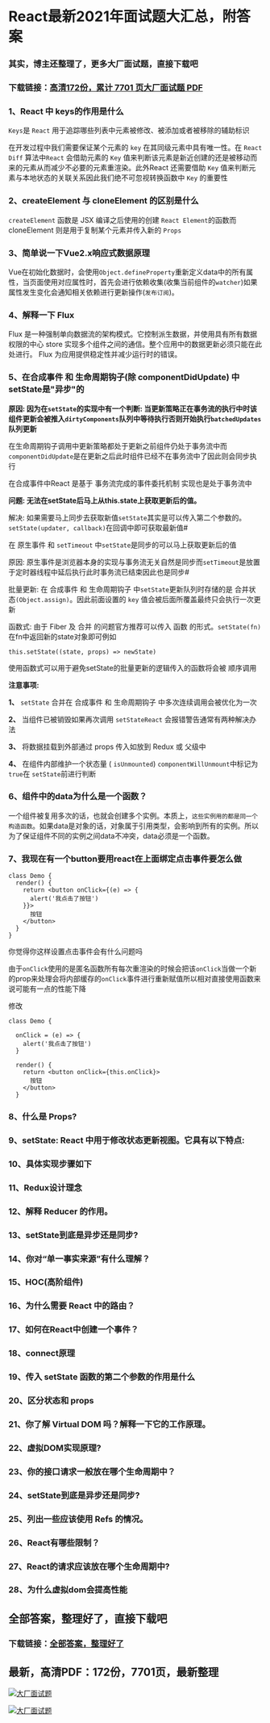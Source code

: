 # React最新2021年面试题大汇总，附答案

### 其实，博主还整理了，更多大厂面试题，直接下载吧

### 下载链接：[高清172份，累计 7701 页大厂面试题  PDF](https://github.com/souyunku/DevBooks/blob/master/docs/index.md)



### 1、React 中 keys的作用是什么

`Keys`是 `React` 用于追踪哪些列表中元素被修改、被添加或者被移除的辅助标识

在开发过程中我们需要保证某个元素的 `key` 在其同级元素中具有唯一性。在 `React Diff` 算法中`React` 会借助元素的 `Key` 值来判断该元素是新近创建的还是被移动而来的元素从而减少不必要的元素重渲染。此外React 还需要借助 `Key` 值来判断元素与本地状态的关联关系因此我们绝不可忽视转换函数中 `Key` 的重要性


### 2、createElement 与 cloneElement 的区别是什么

`createElement` 函数是 JSX 编译之后使用的创建 `React Element`的函数而 cloneElement 则是用于复制某个元素并传入新的 `Props`


### 3、简单说一下Vue2.x响应式数据原理

Vue在初始化数据时，会使用`Object.defineProperty`重新定义data中的所有属性，当页面使用对应属性时，首先会进行依赖收集(收集当前组件的`watcher`)如果属性发生变化会通知相关依赖进行更新操作(`发布订阅`)。


### 4、解释一下 Flux

Flux 是一种强制单向数据流的架构模式。它控制派生数据，并使用具有所有数据权限的中心 store 实现多个组件之间的通信。整个应用中的数据更新必须只能在此处进行。 Flux 为应用提供稳定性并减少运行时的错误。


### 5、在合成事件 和 生命周期钩子(除 componentDidUpdate) 中setState是"异步"的

**原因: 因为在`setState`的实现中有一个判断: 当更新策略正在事务流的执行中时该组件更新会被推入`dirtyComponents`队列中等待执行否则开始执行`batchedUpdates`队列更新**

在生命周期钩子调用中更新策略都处于更新之前组件仍处于事务流中而`componentDidUpdate`是在更新之后此时组件已经不在事务流中了因此则会同步执行

在合成事件中React 是基于 事务流完成的事件委托机制 实现也是处于事务流中

**问题: 无法在setState后马上从this.state上获取更新后的值。**

解决: 如果需要马上同步去获取新值`setState`其实是可以传入第二个参数的。`setState(updater, callback)`在回调中即可获取最新值#

在 原生事件 和 `setTimeout` 中`setState`是同步的可以马上获取更新后的值

原因: 原生事件是浏览器本身的实现与事务流无关自然是同步而`setTimeout`是放置于定时器线程中延后执行此时事务流已结束因此也是同步#

批量更新: 在 合成事件 和 生命周期钩子 中`setState`更新队列时存储的是 合并状态`(Object.assign)`。因此前面设置的 `key` 值会被后面所覆盖最终只会执行一次更新

函数式: 由于 Fiber 及 合并 的问题官方推荐可以传入 函数 的形式。`setState(fn)`在fn中返回新的state对象即可例如

```
this.setState((state, props) => newState)
```

使用函数式可以用于避免setState的批量更新的逻辑传入的函数将会被 顺序调用

**注意事项:**

**1、** `setState` 合并在 合成事件 和 生命周期钩子 中多次连续调用会被优化为一次

**2、** 当组件已被销毁如果再次调用 `setStateReact` 会报错警告通常有两种解决办法

**3、** 将数据挂载到外部通过 props 传入如放到 Redux 或 父级中

**4、** 在组件内部维护一个状态量 ( `isUnmounted`) `componentWillUnmount`中标记为 `true`在 `setState`前进行判断


### 6、组件中的data为什么是一个函数？

一个组件被复用多次的话，也就会创建多个实例。本质上，`这些实例用的都是同一个构造函数`。如果data是对象的话，对象属于引用类型，会影响到所有的实例。所以为了保证组件不同的实例之间data不冲突，data必须是一个函数。


### 7、我现在有一个button要用react在上面绑定点击事件要怎么做

```
class Demo {
  render() {
    return <button onClick={(e) => {
      alert('我点击了按钮')
    }}>
      按钮
    </button>
  }
}
```

你觉得你这样设置点击事件会有什么问题吗

由于`onClick`使用的是匿名函数所有每次重渲染的时候会把该`onClick`当做一个新的prop来处理会将内部缓存的`onClick`事件进行重新赋值所以相对直接使用函数来说可能有一点的性能下降

修改

```
class Demo {

  onClick = (e) => {
    alert('我点击了按钮')
  }

  render() {
    return <button onClick={this.onClick}>
      按钮
    </button>
  }
```


### 8、什么是 Props?
### 9、setState: React 中用于修改状态更新视图。它具有以下特点:
### 10、具体实现步骤如下
### 11、Redux设计理念
### 12、解释 Reducer 的作用。
### 13、setState到底是异步还是同步?
### 14、你对“单一事实来源”有什么理解？
### 15、HOC(高阶组件)
### 16、为什么需要 React 中的路由？
### 17、如何在React中创建一个事件？
### 18、connect原理
### 19、传入 setState 函数的第二个参数的作用是什么
### 20、区分状态和 props
### 21、你了解 Virtual DOM 吗？解释一下它的工作原理。
### 22、虚拟DOM实现原理?
### 23、你的接口请求一般放在哪个生命周期中？
### 24、setState到底是异步还是同步?
### 25、列出一些应该使用 Refs 的情况。
### 26、React有哪些限制？
### 27、React的请求应该放在哪个生命周期中?
### 28、为什么虚拟dom会提高性能




## 全部答案，整理好了，直接下载吧

### 下载链接：[全部答案，整理好了](https://www.souyunku.com/wp-content/uploads/weixin/githup-weixin-2.png)




## 最新，高清PDF：172份，7701页，最新整理

[![大厂面试题](https://www.souyunku.com/wp-content/uploads/weixin/mst.png "架构师专栏")](https://www.souyunku.com/wp-content/uploads/weixin/githup-weixin.png "架构师专栏")

[![大厂面试题](https://www.souyunku.com/wp-content/uploads/weixin/githup-weixin.png "架构师专栏")](https://www.souyunku.com/wp-content/uploads/weixin/githup-weixin.png "架构师专栏")
